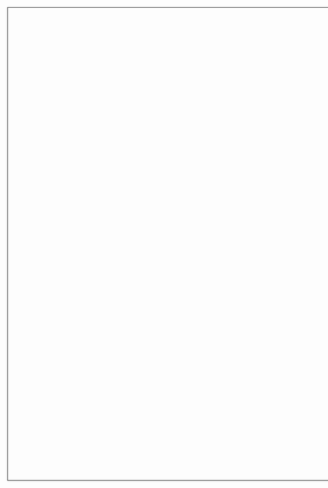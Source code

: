 <style>

.canvas {
  width: 1920px;
  height: 1080px;
  border: 1px solid black;
}

</style>

<div class="canvas" id="diagram"></div>

<script>
import { AVFParser } from "https://lively-kernel.org/voices/parsing-data/avf-parser.js"
import { Diagram } from "../display-exploration/diagram.js"

let diagramDiv = lively.query(this, "#diagram")

AVFParser.loadCovidData().then(data => {
  debugger;
  AVFParser.getCoronaColorMap().then(colorMap => {
    prepareData(data)
    let diagram = new Diagram(diagramDiv, 3, data, colorMap)
  })
})

function prepareData(data) {
  let arrayAttributes = ["themes", "languages"]
  
  data.forEach(element => {
    element["themes"] = element["themes"]["L3"]
    
    arrayAttributes.forEach(attribute => {
      if (element[attribute] === "missing") {
        element[attribute] = ["missing"]
      }
      element[attribute].sort()
    })
  })
}

""
</script>
